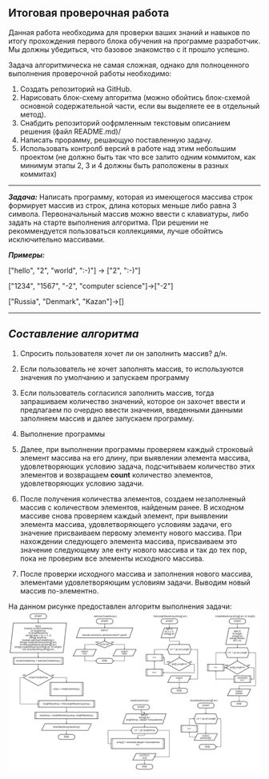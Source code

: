 ## **Итоговая проверочная работа**
Данная работа необходима для проверки ваших знаний и навыков по итогу прохождения первого блока обучения на программе разработчик. Мы должны убедиться, что базовое знакомство с it прошло успешно.

Задача алгоритмическа не самая сложная, однако для полноценного выполнения проверочной работы необходимо:

1. Создать репозиторий на GitHub.
2. Нарисовать блок-схему алгоритма (можно обойтись блок-схемой основной содержательной части, если вы выделяете ее в отдельный метод).
3. Снабдить репозиторий оофрмленным текстовым описанием решения (файл README.md)/
4. Написать прорамму, решающую поставленную задачу.
5. Использовать контролб версий в работе над этим небольшим проектом (не должно быть так что все залито одним коммитом, как минимум этапы 2, 3 и 4 должны быть раположены в разных коммитах)

****
**_Задача:_** Написать программу, которая из имеющегося массива строк формирует массив из строк, длина которых меньше либо равна 3 символа. Первоначальный массив можно ввести с клавиатуры, либо задать на старте выполнения алгоритма. При решении не рекоммендуется пользоваться коллекциями, лучше обойтись исключительно массивами.

**_Примеры:_** 

["hello", "2", "world", ":-)"] -> ["2", ":-)"]

["1234", "1567", "-2", "computer science"]->["-2"]

["Russia", "Denmark", "Kazan"]->[]

****
## _Составление алгоритма_
1. Спросить пользователя хочет ли он заполнить массив? д/н.
2. Если пользователь не хочет заполнять массив, то используются значения по умолчанию и запускаем программу
3. Если пользователь согласился заполнить массив, тогда запрашиваем количество значений, которое он захочет ввести и предлагаем по очердно ввести значения, введенными данными заполняем массив и далее запускаем программу.
4.  Выполнение программы

5. Далее, при выполнении программы проверяем каждый строковый элемент массива на его длину, при выявлении элемента массива, удовлетворяющих условию задача, подсчитываем количество этих элементов и возвращаем **count** количество элементов, удовлетворяющих условию задачи. 
6. После получения количества элементов, создаем незаполненый массив с количеством элементов, найденым ранее. В исходном массиве снова проверяем каждый элемент, при выявлении элемента массива, удовлетворяющего условиям задачи, его значение присваиваем первому элементу нового массива. При нахождении следующего элемента массива, присваиваем это значение следующему эле енту нового массива и так до тех пор, пока не проверим все элементы исходного массива. 
7. После проверки исходного массива и заполнения нового массива, элементами удовлетворяющим условиям задачи.
Выводим новый массив по-элементно. 

На данном рисунке предоставлен алгоритм выполнения задачи:
![алгоритм](FinalWork1stQuater.png)


